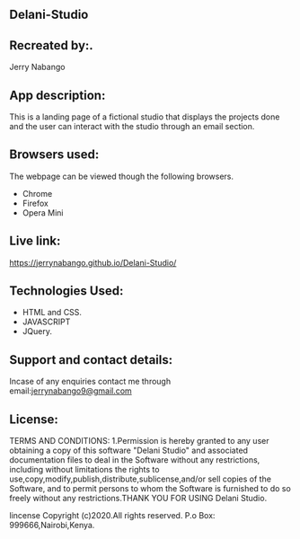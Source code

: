## Delani-Studio
## Recreated by:.
Jerry Nabango
## App description:
This is a landing page of a fictional studio that displays the projects done and the user can interact with the studio through an email section.
## Browsers used:
The webpage can be viewed though the following browsers.
* Chrome
* Firefox
* Opera Mini
## Live link:
https://jerrynabango.github.io/Delani-Studio/
## Technologies Used:
* HTML and CSS.
* JAVASCRIPT
* JQuery.
## Support and contact details:
Incase of any enquiries contact me through email:jerrynabango9@gmail.com
## License:
TERMS AND CONDITIONS:
  1.Permission is hereby granted to any user obtaining a copy
of this software "Delani Studio" and associated documentation files to deal
in the Software without any restrictions, including without limitations the rights
to use,copy,modify,publish,distribute,sublicense,and/or sell 
copies of the Software, and to permit persons to whom the Software is
furnished to do so freely without any restrictions.THANK YOU FOR USING Delani Studio.

   lincense Copyright (c)2020.All rights reserved.
    P.o Box: 999666,Nairobi,Kenya.

